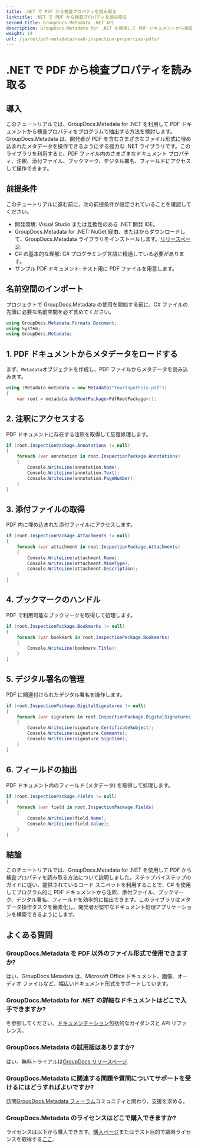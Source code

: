 ```yaml
---
title: .NET で PDF から検査プロパティを読み取る
linktitle: .NET で PDF から検査プロパティを読み取る
second_title: GroupDocs.Metadata .NET API
description: GroupDocs.Metadata for .NET を使用して PDF ドキュメントから検査プロパティを抽出する方法を学びます。注釈や添付ファイルなどを調べます。
weight: 14
url: /ja/net/pdf-metadata/read-inspection-properties-pdfs/
---
```


# .NET で PDF から検査プロパティを読み取る

## 導入
このチュートリアルでは、GroupDocs.Metadata for .NET を利用して PDF ドキュメントから検査プロパティをプログラムで抽出する方法を検討します。 GroupDocs.Metadata は、開発者が PDF を含むさまざまなファイル形式に埋め込まれたメタデータを操作できるようにする強力な .NET ライブラリです。このライブラリを利用すると、PDF ファイル内のさまざまなドキュメント プロパティ、注釈、添付ファイル、ブックマーク、デジタル署名、フィールドにアクセスして操作できます。
## 前提条件
このチュートリアルに進む前に、次の前提条件が設定されていることを確認してください。
- 開発環境: Visual Studio または互換性のある .NET 開発 IDE。
-  GroupDocs.Metadata for .NET: NuGet 経由、またはからダウンロードして、GroupDocs.Metadata ライブラリをインストールします。[リリースページ](https://releases.groupdocs.com/metadata/net/).
- C# の基本的な理解: C# プログラミング言語に精通している必要があります。
- サンプル PDF ドキュメント: テスト用に PDF ファイルを用意します。

## 名前空間のインポート
プロジェクトで GroupDocs.Metadata の使用を開始する前に、C# ファイルの先頭に必要な名前空間を必ず含めてください。
```csharp
using GroupDocs.Metadata.Formats.Document;
using System;
using GroupDocs.Metadata;
```
## 1. PDF ドキュメントからメタデータをロードする
まず、`Metadata`オブジェクトを作成し、PDF ファイルからメタデータを読み込みます。
```csharp
using (Metadata metadata = new Metadata("YourInputFile.pdf"))
{
    var root = metadata.GetRootPackage<PdfRootPackage>();
```
## 2. 注釈にアクセスする
PDF ドキュメントに存在する注釈を取得して反復処理します。
```csharp
if (root.InspectionPackage.Annotations != null)
{
    foreach (var annotation in root.InspectionPackage.Annotations)
    {
        Console.WriteLine(annotation.Name);
        Console.WriteLine(annotation.Text);
        Console.WriteLine(annotation.PageNumber);
    }
}
```
## 3. 添付ファイルの取得
PDF 内に埋め込まれた添付ファイルにアクセスします。
```csharp
if (root.InspectionPackage.Attachments != null)
{
    foreach (var attachment in root.InspectionPackage.Attachments)
    {
        Console.WriteLine(attachment.Name);
        Console.WriteLine(attachment.MimeType);
        Console.WriteLine(attachment.Description);
    }
}
```
## 4. ブックマークのハンドル
PDF で利用可能なブックマークを取得して処理します。
```csharp
if (root.InspectionPackage.Bookmarks != null)
{
    foreach (var bookmark in root.InspectionPackage.Bookmarks)
    {
        Console.WriteLine(bookmark.Title);
    }
}
```
## 5. デジタル署名の管理
PDF に関連付けられたデジタル署名を操作します。
```csharp
if (root.InspectionPackage.DigitalSignatures != null)
{
    foreach (var signature in root.InspectionPackage.DigitalSignatures)
    {
        Console.WriteLine(signature.CertificateSubject);
        Console.WriteLine(signature.Comments);
        Console.WriteLine(signature.SignTime);
    }
}
```
## 6. フィールドの抽出
PDF ドキュメント内のフィールド (メタデータ) を取得して処理します。
```csharp
if (root.InspectionPackage.Fields != null)
{
    foreach (var field in root.InspectionPackage.Fields)
    {
        Console.WriteLine(field.Name);
        Console.WriteLine(field.Value);
    }
}
```

## 結論
このチュートリアルでは、GroupDocs.Metadata for .NET を使用して PDF から検査プロパティを読み取る方法について説明しました。ステップバイステップのガイドに従い、提供されているコード スニペットを利用することで、C# を使用してプログラム的に PDF ドキュメントから注釈、添付ファイル、ブックマーク、デジタル署名、フィールドを効率的に抽出できます。このライブラリはメタデータ操作タスクを簡素化し、開発者が堅牢なドキュメント処理アプリケーションを構築できるようにします。

## よくある質問
### GroupDocs.Metadata を PDF 以外のファイル形式で使用できますか?
はい、GroupDocs.Metadata は、Microsoft Office ドキュメント、画像、オーディオ ファイルなど、幅広いドキュメント形式をサポートしています。
### GroupDocs.Metadata for .NET の詳細なドキュメントはどこで入手できますか?
を参照してください。[ドキュメンテーション](https://tutorials.groupdocs.com/metadata/net/)包括的なガイダンスと API リファレンス。
### GroupDocs.Metadata の試用版はありますか?
はい、無料トライアルは[GroupDocs リリースページ](https://releases.groupdocs.com/).
### GroupDocs.Metadata に関連する問題や質問についてサポートを受けるにはどうすればよいですか?
訪問[GroupDocs.Metadata フォーラム](https://forum.groupdocs.com/c/metadata/14)コミュニティと関わり、支援を求める。
### GroupDocs.Metadata のライセンスはどこで購入できますか?
ライセンスは以下から購入できます。[購入ページ](https://purchase.groupdocs.com/buy)またはテスト目的で臨時ライセンスを取得する[ここ](https://purchase.groupdocs.com/temporary-license/).
